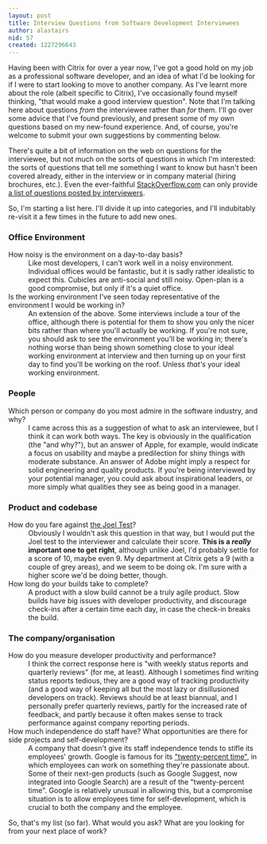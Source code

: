 ```yaml
---
layout: post
title: Interview Questions from Software Development Interviewees
author: alastairs
nid: 57
created: 1227296643
---
```

Having been with Citrix for over a year now, I've got a good hold on my job as a professional software developer, and an idea of what I'd be looking for if I were to start looking to move to another company.  As I've learnt more about the role (albeit specific to Citrix), I've occasionally found myself thinking, "that would make a good interview question".  Note that I'm talking here about questions <em>from</em> the interviewee rather than <em>for</em> them.  I'll go over some advice that I've found previously, and present some of my own questions based on my new-found experience.  And, of course, you're welcome to submit your own suggestions by commenting below.
<!--break-->
There's quite a bit of information on the web on questions for the interviewee, but not much on the sorts of questions in which I'm interested: the sorts of questions that tell me something I want to know but hasn't been covered already, either in the interview or in company material (hiring brochures, etc.).  Even the ever-faithful <a href="http://www.stackoverflow.com/">StackOverflow.com</a> can only provide <a href="http://stackoverflow.com/questions/tagged/interview-questions" title="Questions tagged &quot;Interview Questions&quot;">a list of questions posted by interviewers</a>.  

So, I'm starting a list here.  I'll divide it up into categories, and I'll indubitably re-visit it a few times in the future to add new ones.  

<h3>Office Environment</h3>
<dl>
  <dt>How noisy is the environment on a day-to-day basis?</dt>
  <dd>Like most developers, I can't work well in a noisy environment.  Individual offices would be fantastic, but it is sadly rather idealistic to expect this.  Cubicles are anti-social and still noisy.  Open-plan is a good compromise, but only if it's a quiet office.  </dd>
  <dt>Is the working environment I've seen today representative of the environment I would be working in?</dt>
  <dd>An extension of the above.  Some interviews include a tour of the office, although there is potential for them to show you only the nicer bits rather than where you'll actually be working.  If you're not sure, you should ask to see the environment you'll be working in; there's nothing worse than being shown something close to your ideal working environment at interview and then turning up on your first day to find you'll be working on the roof.  Unless <em>that's</em> your ideal working environment.</dd>
</dl>

<h3>People</h3>
<dl>
  <dt>Which person or company do you most admire in the software industry, and why?</dt>
  <dd>I came across this as a suggestion of what to ask an interviewee, but I think it can work both ways.  The key is obviously in the qualification (the "and why?"), but an answer of Apple, for example, would indicate a focus on usability and maybe a predilection for shiny things with moderate substance.  An answer of Adobe might imply a respect for solid engineering and quality products.  If you're being interviewed by your potential manager, you could ask about inspirational leaders, or more simply what qualities they see as being good in a manager.</dd>
</dl>

<h3>Product and codebase</h3>
<dl>
  <dt>How do you fare against <a href="http://www.joelonsoftware.com/articles/fog0000000043.html">the Joel Test</a>?</dt>
  <dd>Obviously I wouldn't ask this question in that way, but I would put the Joel test to the interviewer and calculate their score.  <strong>This is a <em>really</em> important one to get right</strong>, although unlike Joel, I'd probably settle for a score of 10, maybe even 9.  My department at Citrix gets a 9 (with a couple of grey areas), and we seem to be doing ok.  I'm sure with a higher score we'd be doing better, though.  </dd>
  <dt>How long do your builds take to complete?</dt>
  <dd>A product with a slow build cannot be a truly agile product.  Slow builds have big issues with developer productivity, and discourage check-ins after a certain time each day, in case the check-in breaks the build.</dd>
</dl>

<h3>The company/organisation</h3>
<dl>
  <dt>How do you measure developer productivity and performance?</dt>
  <dd>I think the correct response here is "with weekly status reports and quarterly reviews" (for me, at least).  Although I sometimes find writing status reports tedious, they are a good way of tracking productivity (and a good way of keeping all but the most lazy or disillusioned developers on track).  Reviews should be at least biannual, and I personally prefer quarterly reviews, partly for the increased rate of feedback, and partly because it often makes sense to track performance against company reporting periods.</dd>
  <dt>How much independence do staff have?  What opportunities are there for side projects and self-development?</dt>
  <dd>A company that doesn't give its staff independence tends to stifle its employees' growth.  Google is famous for its <a href="http://www.google.com/support/jobs/bin/static.py?page=about.html&about=eng" title="Google Jobs">"twenty-percent time"</a>, in which employees can work on something they're passionate about.  Some of their next-gen products (such as Google Suggest, now integrated into Google Search) are a result of the "twenty-percent time".  Google is relatively unusual in allowing this, but a compromise situation is to allow employees time for self-development, which is crucial to both the company and the employee.</dd>
</dl>

So, that's my list (so far).  What would you ask?  What are you looking for from your next place of work?
